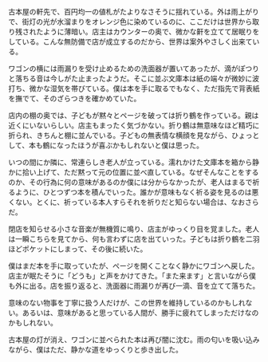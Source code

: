古本屋の軒先で、百円均一の値札がたよりなさそうに揺れている。外は雨上がりで、街灯の光が水溜まりをオレンジ色に染めているのに、ここだけは世界から取り残されたように薄暗い。店主はカウンターの奥で、微かな鼾を立てて居眠りをしている。こんな無防備で店が成立するのだから、世界は案外やさしく出来ている。

ワゴンの横には雨漏りを受け止めるための洗面器が置いてあったが、滴がぽつりと落ちる音は今しがた止まったようだ。そこに並ぶ文庫本は紙の端々が微妙に波打ち、微かな湿気を帯びている。僕は本を手に取るでもなく、ただ指先で背表紙を撫でて、そのざらつきを確かめていた。

店内の棚の奥では、子どもが黙々とページを破っては折り鶴を作っている。親は近くにいないらしい。店主もまったく気づかない。折り鶴は無意味なほど精巧に折られ、きちんと棚に並んでいる。子どもの無表情な横顔を見ながら、ひょっとして、本も鶴になったほうが喜ぶかもしれないと僕は思った。

いつの間にか隣に、常連らしき老人が立っている。濡れかけた文庫本を箱から静かに拾い上げて、ただ黙って元の位置に並べ直している。なぜそんなことをするのか、その行為に何の意味があるのか僕には分からなかったが、老人はまるで祈るように、ひとつずつ本を積んでいった。誰かが意味もなく祈る姿を見るのは悪くない。とくに、祈っている本人すらそれを祈りだと知らない場合は、なおさらだ。

閉店を知らせる小さな音楽が無機質に鳴り、店主がゆっくり目を覚ました。老人は一瞬こちらを見てから、何も言わずに店を出ていった。子どもは折り鶴を二羽ほどポケットにしまって、その後に続いた。

僕はまだ本を手に取っていたが、ページを開くことなく静かにワゴンへ戻した。店主が眠たそうに「どうも」と声をかけてきた。「また来ます」と言いながら僕も外に出る。店を振り返ると、洗面器に雨漏りが再び一滴、音を立てて落ちた。

意味のない物事を丁寧に扱う人だけが、この世界を維持しているのかもしれない。あるいは、意味があると思っている人間が、勝手に疲れてしまっただけなのかもしれない。

古本屋の灯が消え、ワゴンに並べられた本は再び闇に沈む。雨の匂いを吸い込みながら、僕はただ、静かな道をゆっくりと歩き出した。